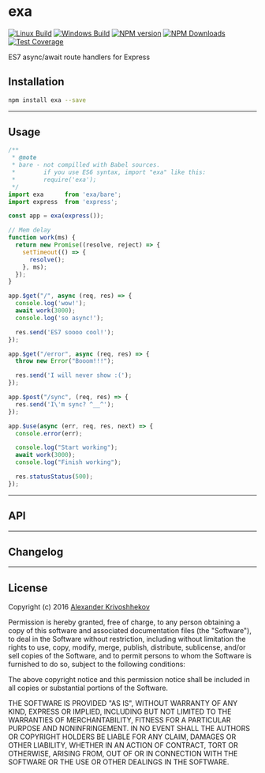 # exa

[![Linux Build][travis-image]][travis-url]
[![Windows Build][appveyor-image]][appveyor-url]
[![NPM version][npm-v-image]][npm-url]
[![NPM Downloads][npm-dm-image]][npm-url]
[![Test Coverage][coveralls-image]][coveralls-url]

ES7 async/await route handlers for Express


## Installation
```sh
npm install exa --save
```

--------------------------------------------------------------------------------

## Usage
```js
/** 
 * @note
 * bare - not compilled with Babel sources.
 *        if you use ES6 syntax, import "exa" like this:
 *        require('exa');
 */
import exa      from 'exa/bare'; 
import express  from 'express';

const app = exa(express());

// Mem delay
function work(ms) {
  return new Promise((resolve, reject) => {
    setTimeout(() => {
      resolve();
    }, ms);
  });
}

app.$get("/", async (req, res) => {
  console.log('wow!');
  await work(3000);
  console.log('so async!');

  res.send('ES7 soooo cool!');
});

app.$get("/error", async (req, res) => {
  throw new Error("Booom!!!");

  res.send('I will never show :(');
});

app.$post("/sync", (req, res) => {
  res.send('I\'m sync? ^__^');
});

app.$use(async (err, req, res, next) => {
  console.error(err);

  console.log("Start working");
  await work(3000);
  console.log("Finish working");

  res.statusStatus(500);
});
```

--------------------------------------------------------------------------------

## API

--------------------------------------------------------------------------------

## Changelog

--------------------------------------------------------------------------------

## License
Copyright (c)  2016 [Alexander Krivoshhekov][github-author-link]

Permission is hereby granted, free of charge, to any person obtaining a copy of this software and associated documentation files (the "Software"), to deal in the Software without restriction, including without limitation the rights to use, copy, modify, merge, publish, distribute, sublicense, and/or sell copies of the Software, and to permit persons to whom the Software is furnished to do so, subject to the following conditions:

The above copyright notice and this permission notice shall be included in all copies or substantial portions of the Software.

THE SOFTWARE IS PROVIDED "AS IS", WITHOUT WARRANTY OF ANY KIND, EXPRESS OR IMPLIED, INCLUDING BUT NOT LIMITED TO THE WARRANTIES OF MERCHANTABILITY, FITNESS FOR A PARTICULAR PURPOSE AND NONINFRINGEMENT. IN NO EVENT SHALL THE AUTHORS OR COPYRIGHT HOLDERS BE LIABLE FOR ANY CLAIM, DAMAGES OR OTHER LIABILITY, WHETHER IN AN ACTION OF CONTRACT, TORT OR OTHERWISE, ARISING FROM, OUT OF OR IN CONNECTION WITH THE SOFTWARE OR THE USE OR OTHER DEALINGS IN THE SOFTWARE.

[github-author-link]: http://github.com/SuperPaintman
[npm-url]: https://www.npmjs.com/package/exa
[npm-v-image]: https://img.shields.io/npm/v/exa.svg
[npm-dm-image]: https://img.shields.io/npm/dm/exa.svg
[travis-image]: https://img.shields.io/travis/SuperPaintman/exa/master.svg?label=linux
[travis-url]: https://travis-ci.org/SuperPaintman/exa
[appveyor-image]: https://img.shields.io/appveyor/ci/SuperPaintman/exa/master.svg?label=windows
[appveyor-url]: https://ci.appveyor.com/project/SuperPaintman/exa
[coveralls-image]: https://img.shields.io/coveralls/SuperPaintman/exa/master.svg
[coveralls-url]: https://coveralls.io/r/SuperPaintman/exa?branch=master

